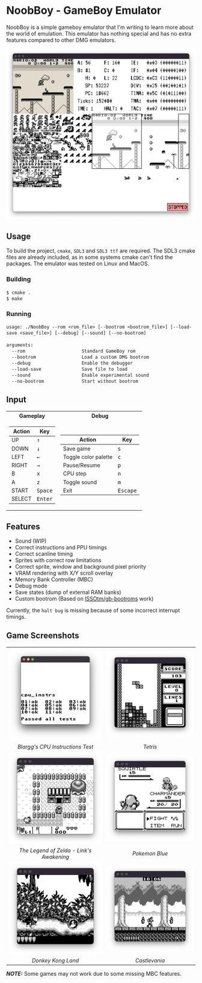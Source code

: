 # NoobBoy - GameBoy Emulator

NoobBoy is a simple gameboy emulator that I'm writing to learn more about the world of emulation. This emulator has nothing special and has no extra features compared to other DMG emulators.

<img src="screenshots/mario_debug.png" width="800">

## Usage
To build the project, `cmake`, `SDL3` and `SDL3 ttf` are required. The SDL3 cmake files are already included, as in some systems cmake can't find the packages. The emulator was tested on Linux and MacOS.

### Building
```
$ cmake .
$ make
```
    
### Running
```
usage: ./NoobBoy --rom <rom_file> [--bootrom <bootrom_file>] [--load-save <save_file>] [--debug] [--sound] [--no-bootrom]

arguments:
  --rom                     Standard GameBoy rom
  --bootrom                 Load a custom DMG bootrom
  --debug                   Enable the debugger
  --load-save               Save file to load
  --sound                   Enable experimental sound
  --no-bootrom              Start without bootrom
```


## Input
<table>
<tr><th> Gameplay </th><th>Debug</th></tr>
<tr><td>

| Action | Key |
| --- | --- |
| UP | <kbd>↑</kbd> |
| DOWN | <kbd>↓</kbd> |
| LEFT | <kbd>←</kbd> |
| RIGHT | <kbd>→</kbd> |
| B | <kbd>x</kbd> |
| A | <kbd>z</kbd> |
| START | <kbd>Space</kbd> |
| SELECT | <kbd>Enter</kbd> |
</td><td>

| Action | Key |
| --- | --- |
| Save game | <kbd>s</kbd> |
| Toggle color palette | <kbd>c</kbd> |
| Pause/Resume | <kbd>p</kbd> |
| CPU step | <kbd>n</kbd> |
| Toggle sound | <kbd>m</kbd> |
| Exit | <kbd>Escape</kbd> |

</td></tr> </table>


## Features

- Sound (WIP)
- Correct instructions and PPU timings
- Correct scanline timing
- Sprites with correct row limitations
- Correct sprite, window and background pixel priority
- VRAM rendering with X/Y scroll overlay
- Memory Bank Controller (MBC)
- Debug mode
- Save states (dump of external RAM banks)
- Custom bootrom (Based on [ISSOtm/gb-bootroms](https://github.com/ISSOtm/gb-bootroms/) work)

Currently, the `halt bug` is missing because of some incorrect interrupt timings.


## Game Screenshots


|   |   |
|:---:|:---:|
| ![space-1.jpg](screenshots/cpu_instr.png) |  ![space-1.jpg](screenshots/tetris.png) | 
| *Blargg's CPU Instructions Test* | *Tetris* |
| ![space-1.jpg](screenshots/zelda.png) |  ![space-1.jpg](screenshots/pokemon_blue.png) | 
| *The Legend of Zelda - Link's Awakening* |*Pokemon Blue* |
| ![space-1.jpg](screenshots/dk.png) |  ![space-1.jpg](screenshots/castlevania.png) | 
| *Donkey Kong Land* |*Castlevania* |



**_NOTE:_**  Some games may not work due to some missing MBC features.
